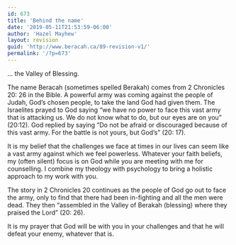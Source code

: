 ```yaml
---
id: 673
title: 'Behind the name'
date: '2019-05-11T21:53:59-06:00'
author: 'Hazel Mayhew'
layout: revision
guid: 'http://www.beracah.ca/89-revision-v1/'
permalink: '/?p=673'
---
```


… the Valley of Blessing.

The name Beracah (sometimes spelled Berakah) comes from 2 Chronicles 20: 26 in the Bible. A powerful army was coming against the people of Judah, God’s chosen people, to take the land God had given them. The Israelites prayed to God saying “we have no power to face this vast army that is attacking us. We do not know what to do, but our eyes are on you” (20:12). God replied by saying “Do not be afraid or discouraged because of this vast army. For the battle is not yours, but God’s” (20: 17).

It is my belief that the challenges we face at times in our lives can seem like a vast army against which we feel powerless. Whatever your faith beliefs, my (often silent) focus is on God while you are meeting with me for counselling. I combine my theology with psychology to bring a holistic approach to my work with you.

The story in 2 Chronicles 20 continues as the people of God go out to face the army, only to find that there had been in-fighting and all the men were dead. They then “assembled in the Valley of Berakah (blessing) where they praised the Lord” (20: 26).

It is my prayer that God will be with you in your challenges and that he will defeat your enemy, whatever that is.